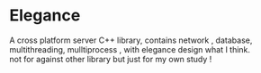 # Elegance
A cross platform server C++ library, contains network , database, multithreading, mulltiprocess , with elegance design what I think.<br/>
not for against other library but just for my own study !
